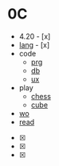 
0C
======

* 4.20 - [x] 
* [lang](https://github.com/ttltrk/ELSE/blob/master/LAN/ENG/LAN.MD) - [x] 
* code
    + [prg](https://github.com/ttltrk/PRG)
    + [db](https://github.com/ttltrk/DB)
    + [ux](https://github.com/ttltrk/ELSE/tree/master/SHELL)
* play
    + [chess](https://github.com/ttltrk/ELSE/blob/master/CHESS/CHESS.MD)
    + [cube](https://github.com/ttltrk/ELSE/blob/master/CUBE/CUBE.MD)
* [wo](https://github.com/ttltrk/ELSE/blob/master/PWR/PWR.MD)
* [read](https://github.com/ttltrk/BKS/blob/master/README.MD)

- [x]
- [x]
- [x]
